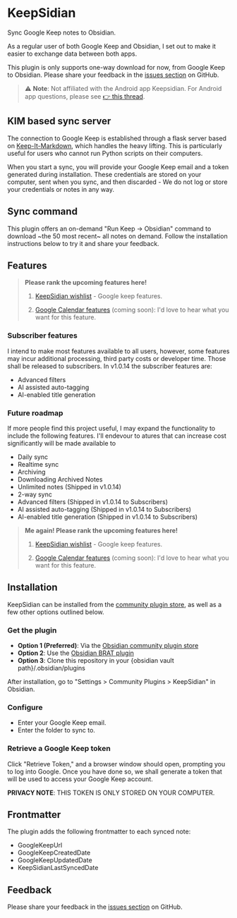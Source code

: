 # KeepSidian

Sync Google Keep notes to Obsidian.

As a regular user of both Google Keep and Obsidian, I set out to make it easier to exchange data between both apps.

This plugin is only supports one-way download for now, from Google Keep to Obsidian. Please share your feedback in the [issues section](https://github.com/lc0rp/KeepSidian/issues) on GitHub.

> ⚠️ **Note**: Not affiliated with the Android app Keepsidian. For Android app questions, please see [👉 this thread](https://forum.obsidian.md/t/app-keepsidian/101491/15).

## KIM based sync server

The connection to Google Keep is established through a flask server based on [Keep-It-Markdown](https://github.com/djsudduth/keep-it-markdown), which handles the heavy lifting. This is particularly useful for users who cannot run Python scripts on their computers.

When you start a sync, you will provide your Google Keep email and a token generated during installation. These credentials are stored on your computer, sent when you sync, and then discarded - We do not log or store your credentials or notes in any way.

## Sync command

This plugin offers an on-demand "Run Keep -> Obsidian" command to download ~the 50 most recent~ all notes on demand. Follow the installation instructions below to try it and share your feedback.

## Features

> **Please rank the upcoming features here!**
>
> 1. [KeepSidian wishlist](https://umh39lhux3j.typeform.com/to/NKbRukRg) - Google keep features.
>
> 2. [Google Calendar features](hhttps://umh39lhux3j.typeform.com/to/WuDedfWN) (coming soon): I'd love to hear what you want for this feature.

### Subscriber features

I intend to make most features available to all users, however, some features may incur additional processing, third party costs or developer time. Those shall be released to subscribers. In v1.0.14 the subscriber features are:

- Advanced filters
- AI assisted auto-tagging
- AI-enabled title generation

### Future roadmap

If more people find this project useful, I may expand the functionality to include the following features. I'll endevour to atures that can increase cost significantly will be made available to

- Daily sync
- Realtime sync
- Archiving
- Downloading Archived Notes
- Unlimited notes (Shipped in v1.0.14)
- 2-way sync
- Advanced filters (Shipped in v1.0.14 to Subscribers)
- AI assisted auto-tagging (Shipped in v1.0.14 to Subscribers)
- AI-enabled title generation (Shipped in v1.0.14 to Subscribers)

> **Me again! Please rank the upcoming features here!**
>
> 1. [KeepSidian wishlist](https://umh39lhux3j.typeform.com/to/NKbRukRg) - Google keep features.
>
> 2. [Google Calendar features](hhttps://umh39lhux3j.typeform.com/to/WuDedfWN) (coming soon): I'd love to hear what you want for this feature.

## Installation

KeepSidian can be installed from the [community plugin store](https://obsidian.md/plugins?id=keepsidian), as well as a few other options outlined below.

### Get the plugin

- **Option 1 (Preferred)**: Via the [Obsidian community plugin store](https://obsidian.md/plugins?id=keepsidian)
- **Option 2**: Use the [Obsidian BRAT plugin](https://github.com/TfTHacker/obsidian42-brat)
- **Option 3**: Clone this repository in your {obsidian vault path}/.obsidian/plugins

After installation, go to "Settings > Community Plugins > KeepSidian" in Obsidian.

### Configure

- Enter your Google Keep email.
- Enter the folder to sync to.

### Retrieve a Google Keep token

Click "Retrieve Token," and a browser window should open, prompting you to log into Google. Once you have done so, we shall generate a token that will be used to access your Google Keep account.

**PRIVACY NOTE**: THIS TOKEN IS ONLY STORED ON YOUR COMPUTER.

## Frontmatter

The plugin adds the following frontmatter to each synced note:

- GoogleKeepUrl
- GoogleKeepCreatedDate
- GoogleKeepUpdatedDate
- KeepSidianLastSyncedDate

## Feedback

Please share your feedback in the [issues section](https://github.com/lc0rp/KeepSidian/issues) on GitHub.
